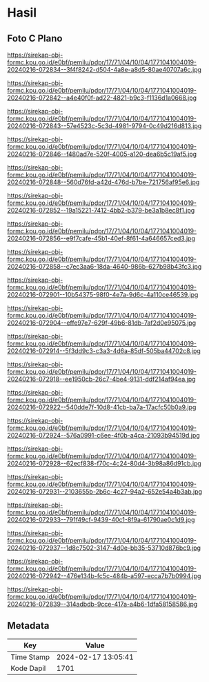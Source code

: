 # Hasil

## Foto C Plano

https://sirekap-obj-formc.kpu.go.id/e0bf/pemilu/pdpr/17/71/04/10/04/1771041004019-20240216-072834--3f4f8242-d504-4a8e-a8d5-80ae40707a6c.jpg

https://sirekap-obj-formc.kpu.go.id/e0bf/pemilu/pdpr/17/71/04/10/04/1771041004019-20240216-072842--a4e40f0f-ad22-4821-b9c3-f1136d1a0668.jpg

https://sirekap-obj-formc.kpu.go.id/e0bf/pemilu/pdpr/17/71/04/10/04/1771041004019-20240216-072843--57e4523c-5c3d-4981-9794-0c49d216d813.jpg

https://sirekap-obj-formc.kpu.go.id/e0bf/pemilu/pdpr/17/71/04/10/04/1771041004019-20240216-072846--f480ad7e-520f-4005-a120-dea6b5c19af5.jpg

https://sirekap-obj-formc.kpu.go.id/e0bf/pemilu/pdpr/17/71/04/10/04/1771041004019-20240216-072848--560d76fd-a42d-476d-b7be-721756af95e6.jpg

https://sirekap-obj-formc.kpu.go.id/e0bf/pemilu/pdpr/17/71/04/10/04/1771041004019-20240216-072852--19a15221-7412-4bb2-b379-be3a1b8ec8f1.jpg

https://sirekap-obj-formc.kpu.go.id/e0bf/pemilu/pdpr/17/71/04/10/04/1771041004019-20240216-072856--e9f7cafe-45b1-40ef-8f61-4a646657ced3.jpg

https://sirekap-obj-formc.kpu.go.id/e0bf/pemilu/pdpr/17/71/04/10/04/1771041004019-20240216-072858--c7ec3aa6-18da-4640-986b-627b98b43fc3.jpg

https://sirekap-obj-formc.kpu.go.id/e0bf/pemilu/pdpr/17/71/04/10/04/1771041004019-20240216-072901--10b54375-98f0-4e7a-9d6c-4a110ce46539.jpg

https://sirekap-obj-formc.kpu.go.id/e0bf/pemilu/pdpr/17/71/04/10/04/1771041004019-20240216-072904--effe97e7-629f-49b6-81db-7af2d0e95075.jpg

https://sirekap-obj-formc.kpu.go.id/e0bf/pemilu/pdpr/17/71/04/10/04/1771041004019-20240216-072914--5f3dd9c3-c3a3-4d6a-85df-505ba44702c8.jpg

https://sirekap-obj-formc.kpu.go.id/e0bf/pemilu/pdpr/17/71/04/10/04/1771041004019-20240216-072918--ee1950cb-26c7-4be4-9131-ddf214af94ea.jpg

https://sirekap-obj-formc.kpu.go.id/e0bf/pemilu/pdpr/17/71/04/10/04/1771041004019-20240216-072922--540dde7f-10d8-41cb-ba7a-17acfc50b0a9.jpg

https://sirekap-obj-formc.kpu.go.id/e0bf/pemilu/pdpr/17/71/04/10/04/1771041004019-20240216-072924--576a0991-c6ee-4f0b-a4ca-21093b94519d.jpg

https://sirekap-obj-formc.kpu.go.id/e0bf/pemilu/pdpr/17/71/04/10/04/1771041004019-20240216-072928--62ecf838-f70c-4c24-80d4-3b98a86d91cb.jpg

https://sirekap-obj-formc.kpu.go.id/e0bf/pemilu/pdpr/17/71/04/10/04/1771041004019-20240216-072931--2103655b-2b6c-4c27-94a2-652e54a4b3ab.jpg

https://sirekap-obj-formc.kpu.go.id/e0bf/pemilu/pdpr/17/71/04/10/04/1771041004019-20240216-072933--791f49cf-9439-40c1-8f9a-61790ae0c1d9.jpg

https://sirekap-obj-formc.kpu.go.id/e0bf/pemilu/pdpr/17/71/04/10/04/1771041004019-20240216-072937--1d8c7502-3147-4d0e-bb35-53710d876bc9.jpg

https://sirekap-obj-formc.kpu.go.id/e0bf/pemilu/pdpr/17/71/04/10/04/1771041004019-20240216-072942--476e134b-fc5c-484b-a597-ecca7b7b0994.jpg

https://sirekap-obj-formc.kpu.go.id/e0bf/pemilu/pdpr/17/71/04/10/04/1771041004019-20240216-072839--314adbdb-9cce-417a-a4b6-1dfa58158586.jpg


## Metadata

| Key        | Value               |
| ---------- | ------------------- |
| Time Stamp | 2024-02-17 13:05:41 |
| Kode Dapil | 1701                |



